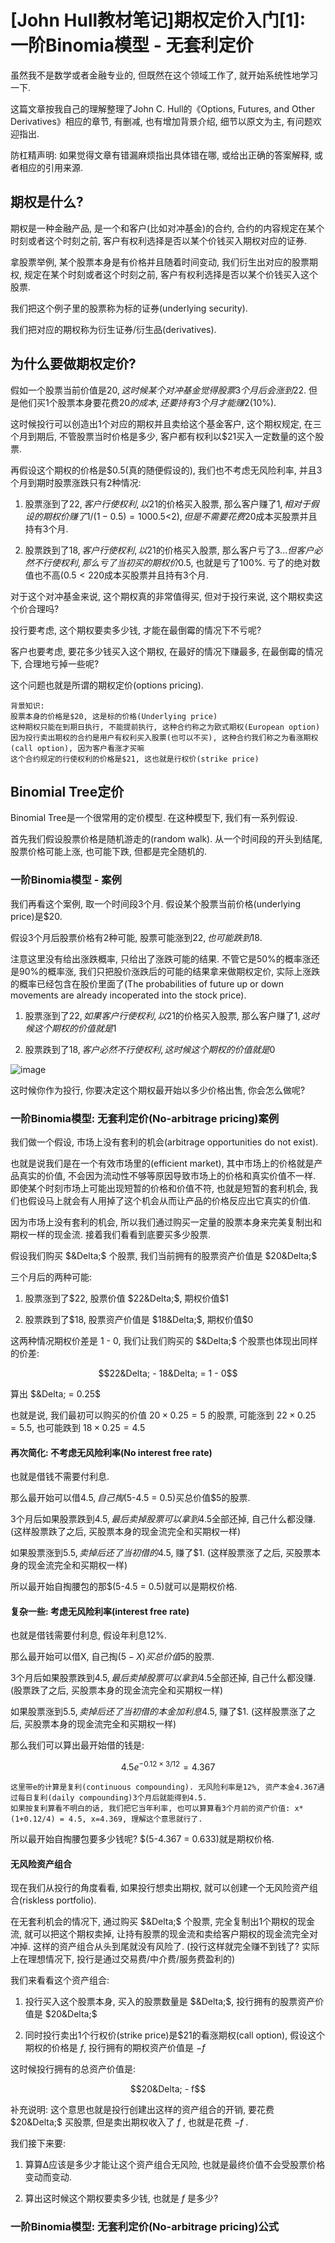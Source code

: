 # [John Hull教材笔记]期权定价入门[1]: 一阶Binomia模型 - 无套利定价

虽然我不是数学或者金融专业的, 但既然在这个领域工作了, 就开始系统性地学习一下.

这篇文章按我自己的理解整理了John C. Hull的《Options, Futures, and Other Derivatives》相应的章节, 有删减, 也有增加背景介绍, 细节以原文为主, 有问题欢迎指出. 

防杠精声明: 如果觉得文章有错漏麻烦指出具体错在哪, 或给出正确的答案解释, 或者相应的引用来源.


## 期权是什么?

期权是一种金融产品, 是一个和客户(比如对冲基金)的合约, 合约的内容规定在某个时刻或者这个时刻之前, 客户有权利选择是否以某个价钱买入期权对应的证券. 

拿股票举例, 某个股票本身是有价格并且随着时间变动, 我们衍生出对应的股票期权, 规定在某个时刻或者这个时刻之前, 客户有权利选择是否以某个价钱买入这个股票. 

我们把这个例子里的股票称为标的证券(underlying security). 

我们把对应的期权称为衍生证券/衍生品(derivatives). 

## 为什么要做期权定价?

假如一个股票当前价值是$20, 这时候某个对冲基金觉得股票3个月后会涨到$22. 但是他们买1个股票本身要花费$20的成本, 还要持有3个月才能赚$2(10%).

这时候投行可以创造出1个对应的期权并且卖给这个基金客户, 这个期权规定, 在三个月到期后, 不管股票当时价格是多少, 客户都有权利以$21买入一定数量的这个股票. 

再假设这个期权的价格是$0.5(真的随便假设的), 我们也不考虑无风险利率, 并且3个月到期时股票涨跌只有2种情况:

1. 股票涨到了$22, 客户行使权利, 以$21的价格买入股票, 那么客户赚了$1, 相对于假设的期权价赚了1/(1-0.5)=100%. 虽然赚的绝对数值不高($0.5<$2), 但是不需要花费$20成本买股票并且持有3个月. 

2. 股票跌到了$18, 客户行使权利, 以$21的价格买入股票, 那么客户亏了$3...但客户必然不行使权利, 那么亏了当初买的期权价$0.5, 也就是亏了100%. 亏了的绝对数值也不高($0.5<2%), 同样不需要花费$20成本买股票并且持有3个月.

对于这个对冲基金来说, 这个期权真的非常值得买, 但对于投行来说, 这个期权卖这个价合理吗? 

投行要考虑, 这个期权要卖多少钱, 才能在最倒霉的情况下不亏呢? 

客户也要考虑, 要花多少钱买入这个期权, 在最好的情况下赚最多, 在最倒霉的情况下, 合理地亏掉一些呢? 

这个问题也就是所谓的期权定价(options pricing). 

```
背景知识:
股票本身的价格是$20, 这是标的价格(Underlying price)
这种期权只能在到期日执行, 不能提前执行, 这种合约称之为欧式期权(European option)
因为投行卖出期权的合约是用户有权利买入股票(也可以不买), 这种合约我们称之为看涨期权(call option), 因为客户看涨才买嘛
这个合约规定的行使权利的价格是$21, 这也就是行权价(strike price)
```

## Binomial Tree定价

Binomial Tree是一个很常用的定价模型. 在这种模型下, 我们有一系列假设. 

首先我们假设股票价格是随机游走的(random walk). 从一个时间段的开头到结尾, 股票价格可能上涨, 也可能下跌, 但都是完全随机的. 

### 一阶Binomia模型 - 案例

我们再看这个案例, 取一个时间段3个月. 假设某个股票当前价格(underlying price)是$20. 

假设3个月后股票价格有2种可能, 股票可能涨到$22, 也可能跌到$18. 

注意这里没有给出涨跌概率, 只给出了涨跌可能的结果. 不管它是50%的概率涨还是90%的概率涨, 我们只把股价涨跌后的可能的结果拿来做期权定价, 实际上涨跌的概率已经包含在股价里面了(The probabilities of future up or down movements are already incoperated into the stock price).

1. 股票涨到了$22, 如果客户行使权利, 以$21的价格买入股票, 那么客户赚了$1, 这时候这个期权的价值就是$1

2. 股票跌到了$18, 客户必然不行使权利, 这时候这个期权的价值就是$0

![image](https://user-images.githubusercontent.com/5571030/206761957-1ab76bb4-23fb-4e95-84a0-ebbf8218d267.png)

这时候你作为投行, 你要决定这个期权最开始以多少价格出售, 你会怎么做呢?

### 一阶Binomia模型: 无套利定价(No-arbitrage pricing)案例

我们做一个假设, 市场上没有套利的机会(arbitrage opportunities do not exist).

也就是说我们是在一个有效市场里的(efficient market), 其中市场上的价格就是产品真实的价值, 不会因为流动性不够等原因导致市场上的价格和真实价值不一样. 即使某个时刻市场上可能出现短暂的价格和价值不符, 也就是短暂的套利机会, 我们也假设马上就会有人用掉了这个机会从而让产品的价格反应出它真实的价值. 

因为市场上没有套利的机会, 所以我们通过购买一定量的股票本身来完美复制出和期权一样的现金流. 接着我们看看到底要买多少股票.

假设我们购买 $&Delta;$ 个股票, 我们当前拥有的股票资产价值是 $20&Delta;$

三个月后的两种可能:

1. 股票涨到了$22, 股票价值 $22&Delta;$, 期权价值$1

2. 股票跌到了$18, 股票资产价值是 $18&Delta;$, 期权价值$0

这两种情况期权价差是 1 - 0, 我们让我们购买的 $&Delta;$ 个股票也体现出同样的价差:

$$22&Delta; - 18&Delta; = 1 - 0$$

算出 $&Delta; = 0.25$ 

也就是说, 我们最初可以购买的价值 $20 \times 0.25 = 5$ 的股票, 可能涨到 $22 \times 0.25 = 5.5$, 也可能跌到 $18 \times 0.25 = 4.5$

#### 再次简化: 不考虑无风险利率(No interest free rate)

也就是借钱不需要付利息. 

那么最开始可以借$4.5, 自己掏$(5-4.5 = 0.5)买总价值$5的股票. 

3个月后如果股票跌到$4.5, 最后卖掉股票可以拿到$4.5全部还掉, 自己什么都没赚.  (这样股票跌了之后, 买股票本身的现金流完全和买期权一样)

如果股票涨到$5.5, 卖掉后还了当初借的$4.5, 赚了$1. (这样股票涨了之后, 买股票本身的现金流完全和买期权一样)

所以最开始自掏腰包的那$(5-4.5 = 0.5)就可以是期权价格. 

#### 复杂一些: 考虑无风险利率(interest free rate)

也就是借钱需要付利息, 假设年利息12%. 

那么最开始可以借X, 自己掏$(5-X)买总价值$5的股票. 

3个月后如果股票跌到$4.5, 最后卖掉股票可以拿到$4.5全部还掉, 自己什么都没赚.  (股票跌了之后, 买股票本身的现金流完全和买期权一样)

如果股票涨到$5.5, 卖掉后还了当初借的本金加利息$4.5, 赚了$1. (这样股票涨了之后, 买股票本身的现金流完全和买期权一样)

那么我们可以算出最开始借的钱是:

$$4.5e^{-0.12 \times 3/12} = 4.367$$

```
这里带e的计算是复利(continuous compounding). 无风险利率是12%, 资产本金4.367通过每日复利(daily compounding)3个月后就能得到4.5.
如果按复利算看不明白的话, 我们把它当年利率, 也可以算算看3个月前的资产价值: x*(1+0.12/4) = 4.5, x=4.369, 理解这个意思就行了.
```

所以最开始自掏腰包要多少钱呢? $(5-4.367 = 0.633)就是期权价格. 

#### 无风险资产组合

现在我们从投行的角度看看, 如果投行想卖出期权, 就可以创建一个无风险资产组合(riskless portfolio).

在无套利机会的情况下, 通过购买 $&Delta;$ 个股票, 完全复制出1个期权的现金流, 就可以把这个期权卖掉, 让持有股票的现金流和卖给客户期权的现金流完全对冲掉. 这样的资产组合从头到尾就没有风险了. (投行这样就完全赚不到钱了? 实际上在理想情况下, 投行是通过交易费/中介费/服务费盈利的)

我们来看看这个资产组合:

1. 投行买入这个股票本身, 买入的股票数量是 $&Delta;$, 投行拥有的股票资产价值是 $20&Delta;$

2. 同时投行卖出1个行权价(strike price)是$21的看涨期权(call option), 假设这个期权的价格是 $f$, 投行拥有的期权资产价值是 $-f$

这时候投行拥有的总资产价值是: 

$$20&Delta; - f$$

补充说明: 这个意思也就是投行创建出这样的资产组合的开销, 要花费 $20&Delta;$ 买股票, 但是卖出期权收入了 $f$ , 也就是花费 $-f$ . 

我们接下来要: 

1. 算算&Delta;应该是多少才能让这个资产组合无风险, 也就是最终价值不会受股票价格变动而变动. 

2. 算出这时候这个期权要卖多少钱, 也就是 $f$ 是多少?

### 一阶Binomia模型: 无套利定价(No-arbitrage pricing)公式
